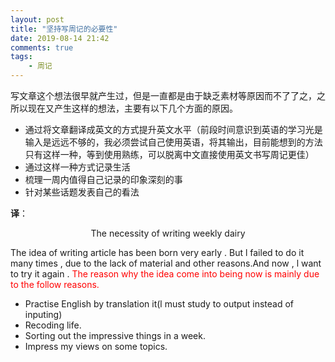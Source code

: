 ```yaml
---
layout: post
title: "坚持写周记的必要性"
date: 2019-08-14 21:42
comments: true
tags: 
	- 周记
---
```


写文章这个想法很早就产生过，但是一直都是由于缺乏素材等原因而不了了之，之所以现在又产生这样的想法，主要有以下几个方面的原因。

* 通过将文章翻译成英文的方式提升英文水平（前段时间意识到英语的学习光是输入是远远不够的，我必须尝试自己使用英语，将其输出，目前能想到的方法只有这样一种，等到使用熟练，可以脱离中文直接使用英文书写周记更佳）
* 通过这样一种方式记录生活
* 梳理一周内值得自己记录的印象深刻的事
* 针对某些话题发表自己的看法



<!--more-->

**译**：
<center> The necessity of writing weekly dairy </center>


The idea of writing article has been born very early . But l failed to do it many times , due to the lack of material and other reasons.And now , l want to try it again . <font color = red> The reason why the idea come into being now is mainly due to the follow reasons. </font>

* Practise English by translation it(l must study to output instead of inputing)
* Recoding life.
* Sorting out the impressive things in a week.
* Impress my views on some topics.